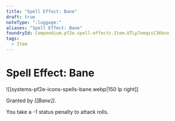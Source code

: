 ```yaml
---
title: "Spell Effect: Bane"
draft: true
noteType: ":luggage:"
aliases: "Spell Effect: Bane"
foundryId: Compendium.pf2e.spell-effects.Item.UTLp7omqsiC36bso
tags:
  - Item
---
```


# Spell Effect: Bane
![[systems-pf2e-icons-spells-bane.webp|150 lp right]]

Granted by _[[Bane]]_.

You take a -1 status penalty to attack rolls.
